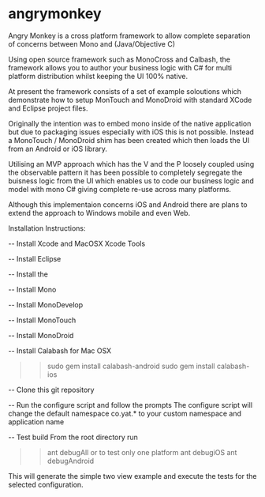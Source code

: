 angrymonkey
===========

Angry Monkey is a cross platform framework to allow complete separation of concerns between Mono and (Java/Objective C)

Using open source framework such as MonoCross and Calbash, the framework allows you to author your business logic with C# for multi platform distribution whilst keeping the UI 100% native.

At present the framework consists of a set of example soloutions which demonstrate how to setup MonTouch and MonoDroid with standard XCode and Eclipse project files.

Originally the intention was to embed mono inside of the native application but due to packaging issues especially with iOS this is not possible.  Instead a MonoTouch / MonoDroid shim has been created which then loads the UI from an Android or iOS library.

Utilising an MVP approach which has the V and the P loosely coupled using the observable pattern it has been possible to completely segregate the buisness logic from the UI which enables us to code our business logic and model with mono C# giving complete re-use across many platforms.

Although this implementaion concerns iOS and Android there are plans to extend the approach to Windows mobile and even Web.


Installation Instructions:

-- Install Xcode and MacOSX Xcode Tools

-- Install Eclipse

-- Install the 

-- Install Mono

-- Install MonoDevelop

-- Install MonoTouch

-- Install MonoDroid

-- Install Calabash for Mac OSX
>> sudo gem install calabash-android
>> sudo gem install calabash-ios

-- Clone this git repository

-- Run the configure script and follow the prompts
The configure script will change the default namespace co.yat.* to your custom namespace and application name

-- Test build
From the root directory run
>> ant debugAll
or to test only one platform
>> ant debugiOS
>> ant debugAndroid

This will generate the simple two view example and execute the tests for the selected configuration.
